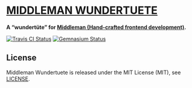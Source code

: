 # [MIDDLEMAN WUNDERTUETE](http://bitaculous.github.io/middleman-wundertuete "Middleman Wundertuete")

**A “wundertüte” for [Middleman (Hand-crafted frontend development)](http://middlemanapp.com "Middleman (Hand-crafted frontend development)").**

[![Travis CI Status](https://travis-ci.org/bitaculous/middleman-wundertuete.svg)](http://travis-ci.org/bitaculous/middleman-wundertuete) [![Gemnasium Status](https://gemnasium.com/bitaculous/middleman-wundertuete.svg)](https://gemnasium.com/bitaculous/middleman-wundertuete)

License
-------

Middleman Wundertuete is released under the MIT License (MIT), see [LICENSE](https://raw.githubusercontent.com/bitaculous/middleman-wundertuete/master/LICENSE "License").